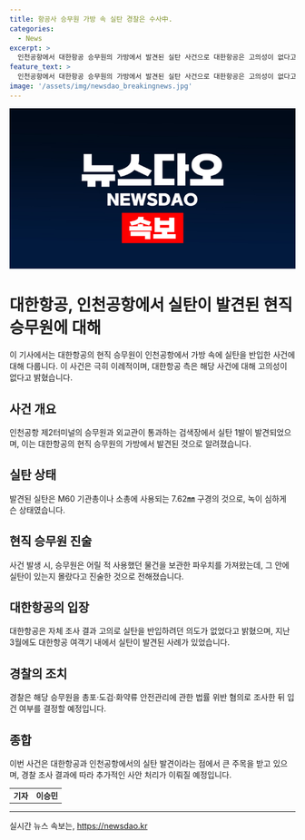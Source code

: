 ```yaml
---
title: 항공사 승무원 가방 속 실탄 경찰은 수사中.
categories:
  - News
excerpt: >
  인천공항에서 대한항공 승무원의 가방에서 발견된 실탄 사건으로 대한항공은 고의성이 없다고 판단했습니다. 이는 극히 이례적인 일로, 실탄은 파우치에 슬쩍 들어있었으며, 이에 대한항공은 자체 조사를 진행했습니다. 이러한 사건은 이전에도 발생하였고, 인천공항에서의 실탄 적발 건수는 증가 추세입니다. 해당 승무원은 총기 관련 법률 위반 혐의로 조사를 받을 예정입니다. (150자)
feature_text: >
  인천공항에서 대한항공 승무원의 가방에서 발견된 실탄 사건으로 대한항공은 고의성이 없다고 판단했습니다. 이는 극히 이례적인 일로, 실탄은 파우치에 슬쩍 들어있었으며, 이에 대한항공은 자체 조사를 진행했습니다. 이러한 사건은 이전에도 발생하였고, 인천공항에서의 실탄 적발 건수는 증가 추세입니다. 해당 승무원은 총기 관련 법률 위반 혐의로 조사를 받을 예정입니다. (150자)
image: '/assets/img/newsdao_breakingnews.jpg'
---
```


<p><img src="/assets/img/newsdao_breakingnews.jpg" alt="firstkoreanews 속보" /></p>

<h1>대한항공, 인천공항에서 실탄이 발견된 현직 승무원에 대해</h1>

<p data-ke-size="size16"></p>

<p>이 기사에서는 대한항공의 현직 승무원이 인천공항에서 가방 속에 실탄을 반입한 사건에 대해 다룹니다. 이 사건은 극히 이례적이며, 대한항공 측은 해당 사건에 대해 고의성이 없다고 밝혔습니다.</p>

<h2 data-ke-size="size26">사건 개요</h2>

<p data-ke-size="size16">인천공항 제2터미널의 승무원과 외교관이 통과하는 검색장에서 실탄 1발이 발견되었으며, 이는 대한항공의 현직 승무원의 가방에서 발견된 것으로 알려졌습니다.</p>

<h2 data-ke-size="size26">실탄 상태</h2>

<p data-ke-size="size16">발견된 실탄은 M60 기관총이나 소총에 사용되는 7.62㎜ 구경의 것으로, 녹이 심하게 슨 상태였습니다.</p>

<h2 data-ke-size="size26">현직 승무원 진술</h2>

<p data-ke-size="size16">사건 발생 시, 승무원은 어릴 적 사용했던 물건을 보관한 파우치를 가져왔는데, 그 안에 실탄이 있는지 몰랐다고 진술한 것으로 전해졌습니다.</p>

<h2 data-ke-size="size26">대한항공의 입장</h2>

<p data-ke-size="size16">대한항공은 자체 조사 결과 고의로 실탄을 반입하려던 의도가 없었다고 밝혔으며, 지난 3월에도 대한항공 여객기 내에서 실탄이 발견된 사례가 있었습니다.</p>

<h2 data-ke-size="size26">경찰의 조치</h2>

<p data-ke-size="size16">경찰은 해당 승무원을 총포·도검·화약류 안전관리에 관한 법률 위반 혐의로 조사한 뒤 입건 여부를 결정할 예정입니다.</p>

<h2 data-ke-size="size26">종합</h2>

<p data-ke-size="size16">이번 사건은 대한항공과 인천공항에서의 실탄 발견이라는 점에서 큰 주목을 받고 있으며, 경찰 조사 결과에 따라 추가적인 사안 처리가 이뤄질 예정입니다.</p>

<p data-ke-size="size16"></p>

<table>
  <tbody>
    <tr>
      <td style="text-align: center; height: 17px;"><b>기자</b></td>
      <td style="text-align: center; height: 17px;"><b>이승민</b></td>
    </tr>
  </tbody>
</table>

<p data-ke-size="size16"></p>

<hr>
실시간 뉴스 속보는, <a href="https://newsdao.kr" rel="dofollow">https://newsdao.kr</a>


